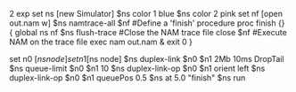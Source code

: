 2 exp
set ns [new Simulator]
$ns color 1 blue
$ns color 2 pink
set nf [open out.nam w]
$ns namtrace-all $nf
#Define a 'finish' procedure
proc finish {} {
        global ns nf
        $ns flush-trace
        #Close the NAM trace file
        close $nf
        #Execute NAM on the trace file
        exec nam out.nam &
        exit 0
}

set n0 [$ns node]
set n1 [$ns node]
$ns duplex-link $n0 $n1 2Mb 10ms DropTail
$ns queue-limit $n0 $n1 10
$ns duplex-link-op $n0 $n1 orient left
$ns duplex-link-op $n0 $n1 queuePos 0.5
$ns at 5.0 "finish"
$ns run

